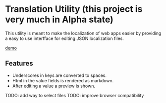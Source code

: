 # Translation Utility (this project is very much in Alpha state)

This utility is meant to make the localization of web apps easier by providing a easy to use interfface for editing JSON localization files.

[demo](http://jdwillemse.github.io/translation-utility)

## Features

* Underscores in keys are converted to spaces.
* Html in the value fields is rendered as markdown.
* After editing a value a preview is shown.


TODO: add way to select files
TODO: improve browser compatibility